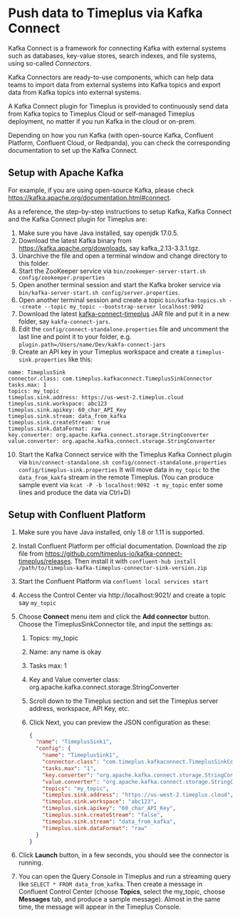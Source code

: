 # Push data to Timeplus via Kafka Connect

Kafka Connect is a framework for connecting Kafka with external systems such as databases, key-value stores, search indexes, and file systems, using so-called *Connectors*.

Kafka Connectors are ready-to-use components, which can help data teams to import data from external systems into Kafka topics and export data from Kafka topics into external systems.

A Kafka Connect plugin for Timeplus is provided to continuously send data from Kafka topics to Timeplus Cloud or self-managed Timeplus deployment, no matter if you run Kafka in the cloud or on-prem.

Depending on how you run Kafka (with open-source Kafka, Confluent Platform, Confluent Cloud, or Redpanda), you can check the corresponding documentation to set up the Kafka Connect.

## Setup with Apache Kafka

For example, if you are using open-source Kafka, please check https://kafka.apache.org/documentation.html#connect.

As a reference, the step-by-step instructions to setup Kafka, Kafka Connect and the Kafka Connect plugin for Timeplus are:

1. Make sure you have Java installed, say openjdk 17.0.5.
2. Download the latest Kafka binary from https://kafka.apache.org/downloads, say kafka_2.13-3.3.1.tgz.
3. Unarchive the file and open a terminal window and change directory to this folder.
4. Start the ZooKeeper service via `bin/zookeeper-server-start.sh config/zookeeper.properties`
5. Open another terminal session and start the Kafka broker service via `bin/kafka-server-start.sh config/server.properties`.
6. Open another terminal session and create a topic `bin/kafka-topics.sh --create --topic my_topic --bootstrap-server localhost:9092`
7. Download the latest [kafka-connect-timeplus](https://github.com/timeplus-io/kafka-connect-timeplus/releases) JAR file and put it in a new folder, say `kakfa-connect-jars`.
8. Edit the `config/connect-standalone.properties` file and uncomment the last line and point it to your folder, e.g. `plugin.path=/Users/name/Dev/kakfa-connect-jars`
9. Create an API key in your Timeplus workspace and create a `timeplus-sink.properties` like this:

```properties
name: TimeplusSink
connector.class: com.timeplus.kafkaconnect.TimeplusSinkConnector
tasks.max: 1
topics: my_topic
timeplus.sink.address: https://us-west-2.timeplus.cloud
timeplus.sink.workspace: abc123
timeplus.sink.apikey: 60_char_API_Key
timeplus.sink.stream: data_from_kafka
timeplus.sink.createStream: true
timeplus.sink.dataFormat: raw
key.converter: org.apache.kafka.connect.storage.StringConverter
value.converter: org.apache.kafka.connect.storage.StringConverter
```

10. Start the Kafka Connect service with the Timeplus Kafka Connect plugin via `bin/connect-standalone.sh config/connect-standalone.properties config/timeplus-sink.properties` It will move data in `my_topic` to the `data_from_kakfa` stream in the remote Timeplus. (You can produce sample event via `kcat -P -b localhost:9092 -t my_topic` enter some lines and produce the data via Ctrl+D)

## Setup with Confluent Platform

1. Make sure you have Java installed, only 1.8 or 1.11 is supported.

2. Install Confluent Platform per official documentation. Download the zip file from https://github.com/timeplus-io/kafka-connect-timeplus/releases. Then install it with `confluent-hub install /path/to/timeplus-kafka-timeplus-connector-sink-version.zip`

3. Start the Confluent Platform via `confluent local services start`

4. Access the Control Center via http://localhost:9021/ and create a topic say `my_topic`

5. Choose **Connect** menu item and click the **Add connector** button. Choose the TimeplusSinkConnector tile, and input the settings as:

   1. Topics: my_topic

   2. Name: any name is okay

   3. Tasks max: 1

   4. Key and Value converter class: org.apache.kafka.connect.storage.StringConverter

   5. Scroll down to the Timeplus section and set the Timeplus server address, workspace, API Key, etc.

   6. Click Next, you can preview the JSON configuration as these:

      ```json
      {
        "name": "TimeplusSink1",
        "config": {
          "name": "TimeplusSink1",
          "connector.class": "com.timeplus.kafkaconnect.TimeplusSinkConnector",
          "tasks.max": "1",
          "key.converter": "org.apache.kafka.connect.storage.StringConverter",
          "value.converter": "org.apache.kafka.connect.storage.StringConverter",
          "topics": "my_topic",
          "timeplus.sink.address": "https://us-west-2.timeplus.cloud",
          "timeplus.sink.workspace": "abc123",
          "timeplus.sink.apikey": "60_char_API_Key",
          "timeplus.sink.createStream": "false",
          "timeplus.sink.stream": "data_from_kafka",
          "timeplus.sink.dataFormat": "raw"
        }
      }
      ```

6. Click **Launch** button, in a few seconds, you should see the connector is running.
7. You can open the Query Console in Timeplus and run a streaming query like `SELECT * FROM data_from_kafka`. Then create a message in Confluent Control Center (choose **Topics**, select the my_topic, choose **Messages** tab, and produce a sample message). Almost in the same time, the message will appear in the Timeplus Console.

